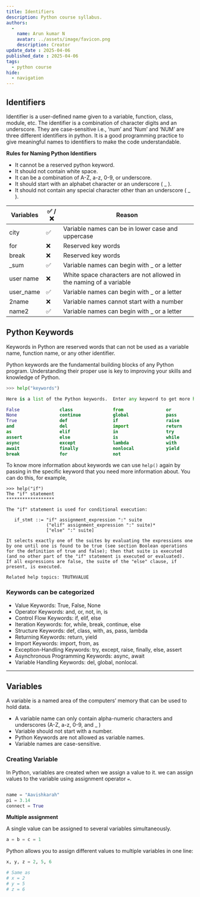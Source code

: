 ```yaml
---
title: Identifiers
description: Python course syllabus.
authors:
  -
    name: Arun kumar N
    avatar: ../assets/image/favicon.png
    description: Creator
update_date : 2025-04-06
published_date : 2025-04-06
tags:
  - python course
hide:
  - navigation
---
```


## Identifiers

Identifier is a user-defined name given to a variable, function, class, module, etc. The identifier is a combination of character digits and an underscore. They are case-sensitive i.e., ‘num’ and ‘Num’ and ‘NUM’ are three different identifiers in python. It is a good programming practice to give meaningful names to identifiers to make the code understandable.

**Rules for Naming Python Identifiers**

- It cannot be a reserved python keyword.
- It should not contain white space.
- It can be a combination of A-Z, a-z, 0-9, or underscore.
- It should start with an alphabet character or an underscore ( _ ).
- It should not contain any special character other than an underscore ( _ ).


| Variables | ✅ / ❌ | Reason                                                             |
| --------- | ----- | ------------------------------------------------------------------ |
| city      | ✅     | Variable names can be in lower case and uppercase                  |
| for       | ❌     | Reserved key words                                                 |
| break     | ❌     | Reserved key words                                                 |
| _sum      | ✅     | Variable names can begin with _ or a letter                        |
| user name | ❌     | White space characters are not allowed in the naming of a variable |
| user_name | ✅     | Variable names can begin with _ or a letter                        |
| 2name     | ❌     | Variable names cannot start with a number                          |
| name2     | ✅     | Variable names can begin with _ or a letter                        |

## Python Keywords 
Keywords in Python are reserved words that can not be used as a variable name, function name, or any other identifier.

Python keywords are the fundamental building blocks of any Python program. Understanding their proper use is key to improving your skills and knowledge of Python.


```python title="list of keywords"
>>> help("keywords")

Here is a list of the Python keywords.  Enter any keyword to get more help.

False               class               from                or
None                continue            global              pass
True                def                 if                  raise
and                 del                 import              return
as                  elif                in                  try
assert              else                is                  while
async               except              lambda              with
await               finally             nonlocal            yield
break               for                 not

```

To know more information about keywords we can use `help()` again by passing in the specific keyword that you need more information about. You can do this, for example,

```
>>> help("if")
The "if" statement
******************

The "if" statement is used for conditional execution:

   if_stmt ::= "if" assignment_expression ":" suite
               ("elif" assignment_expression ":" suite)*
               ["else" ":" suite]

It selects exactly one of the suites by evaluating the expressions one
by one until one is found to be true (see section Boolean operations
for the definition of true and false); then that suite is executed
(and no other part of the "if" statement is executed or evaluated).
If all expressions are false, the suite of the "else" clause, if
present, is executed.

Related help topics: TRUTHVALUE

```
### Keywords can be categorized

- Value Keywords: True, False, None
- Operator Keywords: and, or, not, in, is
- Control Flow Keywords: if, elif, else
- Iteration Keywords: for, while, break, continue, else
- Structure Keywords: def, class, with, as, pass, lambda
- Returning Keywords: return, yield
- Import Keywords: import, from, as
- Exception-Handling Keywords: try, except, raise, finally, else, assert
- Asynchronous Programming Keywords: async, await
- Variable Handling Keywords: del, global, nonlocal.

---

## Variables

A variable is a named area of the computers’ memory that can be used to hold data.

- A variable name can only contain alpha-numeric characters and underscores (A-Z, a-z, 0-9, and _ )
- Variable should not start with a number.
- Python Keywords are not allowed as variable names.
- Variable names are case-sensitive.

### Creating Variable

In Python, variables are created when we assign a value to it. we can assign values to the variable using  assignment operator `=`.

```python title="syntax"

name = "Aavishkarah"
pi = 3.14
connect = True

```

**Multiple assignment**

A single value can be assigned to several variables simultaneously. 

```python title="example"
a = b = c = 1
```

Python allows you to assign different values to multiple variables in one line:

```python title="example"
x, y, z = 2, 5, 6 

# Same as
# x = 2
# y = 5
# z = 6
```